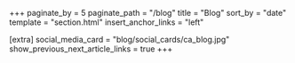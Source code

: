 +++
paginate_by = 5
paginate_path = "/blog"
title = "Blog"
sort_by = "date"
template = "section.html"
insert_anchor_links = "left"

[extra]
social_media_card = "blog/social_cards/ca_blog.jpg"
show_previous_next_article_links = true
+++
